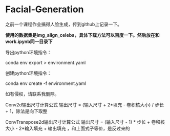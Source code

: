 # Facial-Generation

之前一个课程作业搞得人脸生成，传到github上记录一下。

**使用的数据集是img_align_celeba，具体下载方法可以百度一下。然后放在和work.ipynb同一目录下**

导出python环境指令：

conda env export > environment.yaml

创建python环境指令：

conda env create -f environment.yaml

如有侵权，请联系我删除。

Conv2d输出尺寸计算公式 输出尺寸 = (输入尺寸 + 2*填充 - 卷积核大小) / 步长 + 1，除法是向下取整

ConvTranspose2d输出尺寸计算公式 输出尺寸 = (输入尺寸 - 1) * 步长 + 卷积核大小 - 2*输入填充 + 输出填充 ，和上面式子等价，是反过来的
